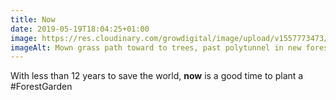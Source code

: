 ```yaml
---
title: Now
date: 2019-05-19T18:04:25+01:00
image: https://res.cloudinary.com/growdigital/image/upload/v1557773473/fg1-E892935A.jpg
imageAlt: Mown grass path toward to trees, past polytunnel in new forest garden
---
```


With less than 12 years to save the world, **now** is a good time to plant a #ForestGarden
